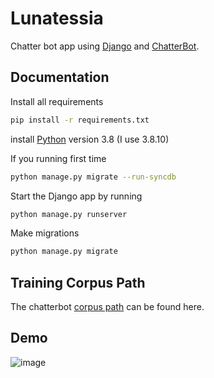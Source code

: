 # Lunatessia

Chatter bot app using [Django](https://ww.djangoproject.com) and [ChatterBot](https://github.com/gunthercox/ChatterBot).

## Documentation

Install all requirements
```bash
pip install -r requirements.txt
```
install [Python](https://www.python.org/downloads/) version 3.8 (I use 3.8.10)

If you running first time

```Bash
python manage.py migrate --run-syncdb
```

Start the Django app by running

```Bash
python manage.py runserver
```

Make migrations

```Bash
python manage.py migrate
```

## Training Corpus Path

The chatterbot [corpus path](https://github.com/gunthercox/chatterbot-corpus/tree/master/chatterbot_corpus/data/) can be found here.

## Demo

![image](https://user-images.githubusercontent.com/63483228/205886231-29a609ab-a5dd-4610-8b41-102e5a56d376.png)

